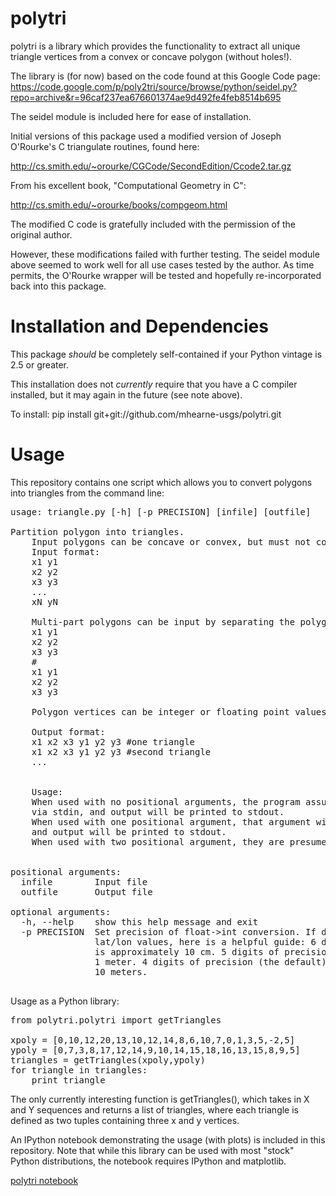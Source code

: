 polytri
=======

polytri is a library which provides the functionality to extract all
unique triangle vertices from a convex or concave polygon (without holes!).  

The library is (for now) based on the code found at this Google Code page:
https://code.google.com/p/poly2tri/source/browse/python/seidel.py?repo=archive&r=96caf237ea676601374ae9d492fe4feb8514b695

The seidel module is included here for ease of installation.

Initial versions of this package used a modified version of Joseph O'Rourke's C triangulate 
routines, found here:

http://cs.smith.edu/~orourke/CGCode/SecondEdition/Ccode2.tar.gz

From his excellent book, "Computational Geometry in C":

http://cs.smith.edu/~orourke/books/compgeom.html

The modified C code is gratefully included with the permission of the original author.

However, these modifications failed with further testing.  The seidel
module above seemed to work well for all use cases tested by the
author.  As time permits, the O'Rourke wrapper will be tested and
hopefully re-incorporated back into this package.

Installation and Dependencies
=============================

This package *should* be completely self-contained if your Python vintage is 2.5 or greater.

This installation does not *currently* require that you have a C compiler
installed, but it may again in the future (see note above).

To install:
pip install git+git://github.com/mhearne-usgs/polytri.git

Usage
======

This repository contains one script which allows you to convert polygons into triangles from the command line:
<pre>
usage: triangle.py [-h] [-p PRECISION] [infile] [outfile]

Partition polygon into triangles.
    Input polygons can be concave or convex, but must not contain any holes.
    Input format:
    x1 y1
    x2 y2
    x3 y3
    ...
    xN yN

    Multi-part polygons can be input by separating the polygons with lines starting with #.
    x1 y1
    x2 y2
    x3 y3
    #
    x1 y1
    x2 y2
    x3 y3

    Polygon vertices can be integer or floating point values.

    Output format:
    x1 x2 x3 y1 y2 y3 #one triangle
    x1 x2 x3 y1 y2 y3 #second triangle
    ...
    
    
    Usage:
    When used with no positional arguments, the program assumes that x,y pairs will arrive
    via stdin, and output will be printed to stdout.
    When used with one positional argument, that argument will be presumed to be an input text file,
    and output will be printed to stdout.
    When used with two positional argument, they are presumed to be the input and output file names.
    

positional arguments:
  infile        Input file
  outfile       Output file

optional arguments:
  -h, --help    show this help message and exit
  -p PRECISION  Set precision of float->int conversion. If dealing with
                lat/lon values, here is a helpful guide: 6 digits of precision
                is approximately 10 cm. 5 digits of precision is approximately
                1 meter. 4 digits of precision (the default) is approximately
                10 meters.

</pre>

Usage as a Python library:

<pre>
from polytri.polytri import getTriangles

xpoly = [0,10,12,20,13,10,12,14,8,6,10,7,0,1,3,5,-2,5]
ypoly = [0,7,3,8,17,12,14,9,10,14,15,18,16,13,15,8,9,5]
triangles = getTriangles(xpoly,ypoly)
for triangle in triangles:
    print triangle
</pre>

The only currently interesting function is getTriangles(), which takes in X and Y
sequences and returns a list of triangles, where each triangle is defined as two 
tuples containing three x and y vertices.

An IPython notebook demonstrating the usage (with plots) is included in this repository.  Note that 
while this library can be used with most "stock" Python distributions, the notebook requires IPython and 
matplotlib. 

<a href="http://nbviewer.ipython.org/github/mhearne-usgs/polytri/blob/master/notebooks/polytri_examples.ipynb">polytri notebook</a>

